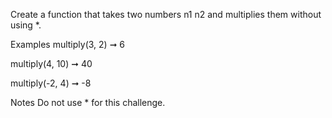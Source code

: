 Create a function that takes two numbers n1 n2 and multiplies them without using *.

Examples
multiply(3, 2) ➞ 6

multiply(4, 10) ➞ 40

multiply(-2, 4) ➞ -8

Notes
Do not use * for this challenge.